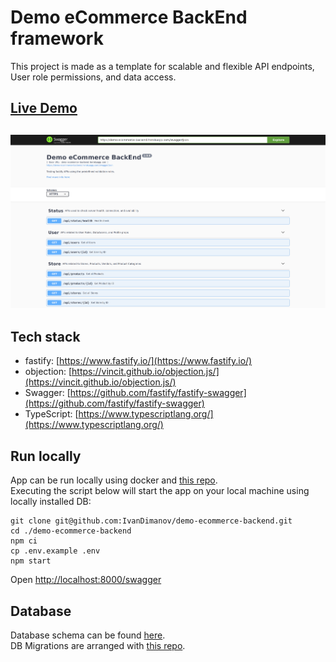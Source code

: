 # Demo eCommerce BackEnd framework
This project is made as a template for scalable and flexible API endpoints, User role permissions, and data access.

## [Live Demo](https://demo-ecommerce-backend.herokuapp.com/swagger)
## [![App](https://raw.githubusercontent.com/IvanDimanov/demo-ecommerce-backend/master/image.png)](https://demo-ecommerce-backend.herokuapp.com/swagger)

## Tech stack
- fastify: [https://www.fastify.io/](https://www.fastify.io/)
- objection: [https://vincit.github.io/objection.js/](https://vincit.github.io/objection.js/)
- Swagger: [https://github.com/fastify/fastify-swagger](https://github.com/fastify/fastify-swagger)
- TypeScript: [https://www.typescriptlang.org/](https://www.typescriptlang.org/)

## Run locally
App can be run locally using docker and [this repo](https://github.com/IvanDimanov/demo-ecommerce-local-env). <br />
Executing the script below will start the app on your local machine using locally installed DB:
```
git clone git@github.com:IvanDimanov/demo-ecommerce-backend.git
cd ./demo-ecommerce-backend
npm ci
cp .env.example .env
npm start
```

Open [http://localhost:8000/swagger](http://localhost:8000/swagger)

## Database
Database schema can be found [here](https://dbdiagram.io/d/5fa78a6e3a78976d7b7af67f). <br />
DB Migrations are arranged with [this repo](https://github.com/IvanDimanov/demo-ecommerce-db-migrations).
